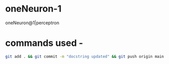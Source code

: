 # oneNeuron-1
oneNeuron@1|perceptron


# commands used -


```bash
git add . && git commit -m "docstring updated" && git push origin main
```
